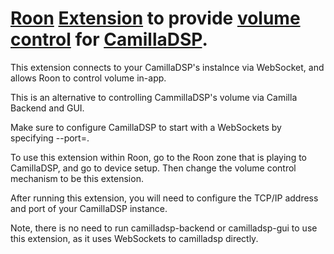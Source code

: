 # [Roon](https://roonlabs.com) [Extension](node-roon-api) to provide [volume control](https://github.com/RoonLabs/node-roon-api-volume-control) for [CamillaDSP](https://github.com/HEnquist/camilladsp).

This extension connects to your CamillaDSP's instalnce via WebSocket, and allows Roon to control volume in-app.

This is an alternative to controlling CammillaDSP's volume via Camilla Backend and GUI.

Make sure to configure CamillaDSP to start with a WebSockets by specifying --port=.

To use this extension within Roon, go to the Roon zone that is playing to CamillaDSP, and go to device setup. Then change the volume control mechanism to be this extension.

After running this extension, you will need to configure the TCP/IP address and port of your CamillaDSP instance.

Note, there is no need to run camilladsp-backend or camilladsp-gui to use this extension, as it uses WebSockets to camilladsp directly.
